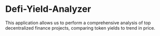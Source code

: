 # Defi-Yield-Analyzer
This application allows us to perform a comprehensive analysis of top decentralized finance projects, comparing token yields to trend in price. 
